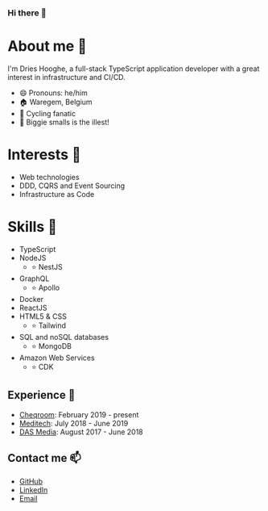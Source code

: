 ### Hi there 👋

<!--
**drieshooghe/drieshooghe** is a ✨ _special_ ✨ repository because its `README.md` (this file) appears on your GitHub profile.

Here are some ideas to get you started:

- 🔭 I’m currently working on ...
- 🌱 I’m currently learning ...
- 👯 I’m looking to collaborate on ...
- 🤔 I’m looking for help with ...
- 💬 Ask me about ...
- 📫 How to reach me: ...
- 😄 Pronouns: ...
- ⚡ Fun fact: ...
-->

# About me :man:
I'm Dries Hooghe, a full-stack TypeScript application developer with a great interest in infrastructure and CI/CD.

- :smile: Pronouns: he/him
- :house: Waregem, Belgium
- :bicyclist: Cycling fanatic
- :musical_note: Biggie smalls is the illest!

# Interests :seedling:
- Web technologies
- DDD, CQRS and Event Sourcing
- Infrastructure as Code

# Skills :hammer:
- TypeScript
- NodeJS
  - :star: NestJS
- GraphQL
  - :star: Apollo
- Docker
- ReactJS
- HTML5 & CSS
  - :star: Tailwind
- SQL and noSQL databases
  - :star: MongoDB
- Amazon Web Services
  - :star: CDK

## Experience :office:
- [Cheqroom](https://cheqroom.com/): February 2019 - present
- [Meditech](https://www.meditech-pharma.com): July 2018 - June 2019
- [DAS Media](https://www.dasmedia.be): August 2017 - June 2018

## Contact me :mailbox:
- [GitHub](https://github.com/drieshooghe)
- [LinkedIn](https://www.linkedin.com/in/drieshooghe)
- [Email](mailto:dries.hooghe@gmail.com)

